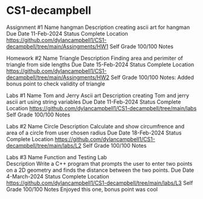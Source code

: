 # CS1-decampbell
Assignment #1
Name	hangman
Description	creating ascii art for hangman
Due Date	11-Feb-2024
Status	Complete
Location    https://github.com/dylancampbell1/CS1-decampbell/tree/main/Assingments/HW1
Self Grade	100/100
Notes	

Homework #2
Name    Triangle
Description	Finding area and perimiter of triangle from side lengths
Due Date	15-Feb-2024
Status	Complete
Location    https://github.com/dylancampbell1/CS1-decampbell/tree/main/Assingments/HW2
Self Grade	100/100
Notes: Added bonus point to check validity of triangle

Labs #1
Name	Tom and Jerry Ascii art
Description	creating Tom and jerry ascii art using string variables
Due Date	11-Feb-2024
Status	Complete
Location    https://github.com/dylancampbell1/CS1-decampbell/tree/main/labs
Self Grade	100/100
Notes	

Labs #2
Name	Circle
Description	Calculate and show circumfrence and area of a circle from user chosen radius
Due Date	18-Feb-2024
Status	Complete
Location    https://github.com/dylancampbell1/CS1-decampbell/tree/main/labs/L2
Self Grade	100/100
Notes	

Labs #3
Name	Function and Testing Lab     
Description	Write a C++ program that prompts the user to enter two points on a 2D geometry and finds the distance between the two points.
Due Date	4-March-2024
Status	Complete
Location    https://github.com/dylancampbell1/CS1-decampbell/tree/main/labs/L3
Self Grade	100/100
Notes	Enjoyed this one, bonus point was cool